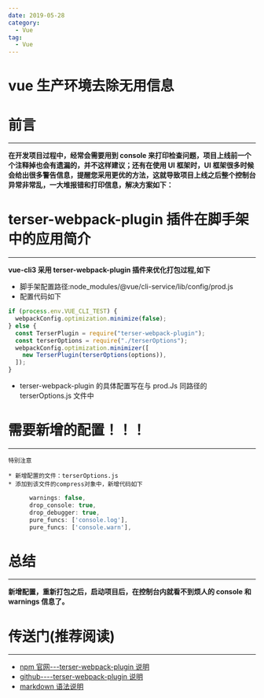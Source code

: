 ```yaml
---
date: 2019-05-28
category:
  - Vue
tag:
  - Vue
---
```


# vue 生产环境去除无用信息

# 前言

---

**在开发项目过程中，经常会需要用到 console 来打印检查问题，项目上线前一个个注释掉也会有遗漏的，并不这样建议；还有在使用 UI 框架时，UI 框架很多时候会给出很多警告信息，提醒您采用更优的方法，这就导致项目上线之后整个控制台异常非常乱，一大堆报错和打印信息，解决方案如下：**

# terser-webpack-plugin 插件在脚手架中的应用简介

---

**vue-cli3 采用 terser-webpack-plugin 插件来优化打包过程,如下**

- 脚手架配置路径:node_modules/@vue/cli-service/lib/config/prod.js
- 配置代码如下

```javascript
if (process.env.VUE_CLI_TEST) {
  webpackConfig.optimization.minimize(false);
} else {
  const TerserPlugin = require("terser-webpack-plugin");
  const terserOptions = require("./terserOptions");
  webpackConfig.optimization.minimizer([
    new TerserPlugin(terserOptions(options)),
  ]);
}
```

- terser-webpack-plugin 的具体配置写在与 prod.Js 同路径的 terserOptions.js 文件中

# 需要新增的配置！！！

---

```!
特别注意
```

    * 新增配置的文件：terserOptions.js
    * 添加到该文件的compress对象中，新增代码如下

```javascript
      warnings: false,
      drop_console: true,
      drop_debugger: true,
      pure_funcs: ['console.log'],
      pure_funcs: ['console.warn'],
```

# 总结

---

**新增配置，重新打包之后，启动项目后，在控制台内就看不到烦人的 console 和 warnings 信息了。**

# 传送门(推荐阅读)

---

- [npm 官网---terser-webpack-plugin 说明](https://www.npmjs.com/package/terser-webpack-plugin)
- [github----terser-webpack-plugin 说明](https://github.com/webpack-contrib/terser-webpack-plugin)
- [markdown 语法说明](https://juejin.im/editor/guide/markdown)
